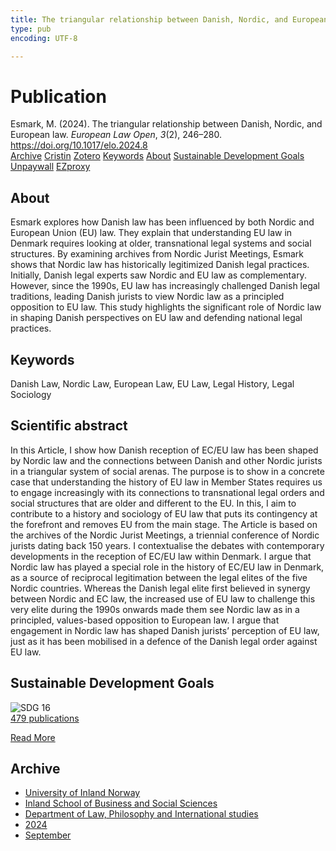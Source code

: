 ```yaml
---
title: The triangular relationship between Danish, Nordic, and European law
type: pub
encoding: UTF-8

---
```

<h1>Publication</h1>
<article id="csl-bib-container-ERLBAXEK" class="csl-bib-container">
  <div class="csl-bib-body"> <div class="csl-entry">Esmark, M. (2024). The triangular relationship between Danish, Nordic, and European law. <i>European Law Open</i>, <i>3</i>(2), 246–280. <a href="https://doi.org/10.1017/elo.2024.8">https://doi.org/10.1017/elo.2024.8</a></div> </div>
  <div class="csl-bib-buttons">
    <a href="#taxonomy-article-ERLBAXEK" alt="archive" class="csl-bib-button">Archive</a>
    <a href="https://app.cristin.no/results/show.jsf?id=2293273" alt="Cristin" class="csl-bib-button">Cristin</a>
    <a href="http://zotero.org/groups/5881554/items/ERLBAXEK" alt="Zotero" class="csl-bib-button">Zotero</a>
    <a href="#keywords-article-ERLBAXEK" alt="keywords" class="csl-bib-button">Keywords</a>
    <a href="#about-article-ERLBAXEK" alt="about_pub" class="csl-bib-button">About</a>
    <a href="#sdg-article-ERLBAXEK" alt="sdg" class="csl-bib-button">Sustainable Development Goals</a>
    <a href="https://doi.org/10.1017/elo.2024.8" alt="Unpaywall" class="csl-bib-button">Unpaywall</a>
    <a href="https://doi.org/10.1017/elo.2024.8" alt="EZproxy" class="csl-bib-button">EZproxy</a>
  </div>
  <div id="csl-bib-meta-container-ERLBAXEK"></div>
</article>
<div id="csl-bib-meta-ERLBAXEK" class="csl-bib-meta">
  <article id="about-article-ERLBAXEK" class="about_pub-article">
    <h1>About</h1>
    Esmark explores how Danish law has been influenced by both Nordic and European Union (EU) law. They explain that understanding EU law in Denmark requires looking at older, transnational legal systems and social structures. By examining archives from Nordic Jurist Meetings, Esmark shows that Nordic law has historically legitimized Danish legal practices. Initially, Danish legal experts saw Nordic and EU law as complementary. However, since the 1990s, EU law has increasingly challenged Danish legal traditions, leading Danish jurists to view Nordic law as a principled opposition to EU law. This study highlights the significant role of Nordic law in shaping Danish perspectives on EU law and defending national legal practices.
  </article>
  <article id="keywords-article-ERLBAXEK" class="keywords-article">
    <h1>Keywords</h1>
    Danish Law, Nordic Law, European Law, EU Law, Legal History, Legal Sociology
  </article>
  <article id="abstract-article-ERLBAXEK" class="abstract-article">
    <h1>Scientific abstract</h1>
    In this Article, I show how Danish reception of EC/EU law has been shaped by Nordic law and the connections between Danish and other Nordic jurists in a triangular system of social arenas. The purpose is to show in a concrete case that understanding the history of EU law in Member States requires us to engage increasingly with its connections to transnational legal orders and social structures that are older and different to the EU. In this, I aim to contribute to a history and sociology of EU law that puts its contingency at the forefront and removes EU from the main stage. The Article is based on the archives of the Nordic Jurist Meetings, a triennial conference of Nordic jurists dating back 150 years. I contextualise the debates with contemporary developments in the reception of EC/EU law within Denmark. I argue that Nordic law has played a special role in the history of EC/EU law in Denmark, as a source of reciprocal legitimation between the legal elites of the five Nordic countries. Whereas the Danish legal elite first believed in synergy between Nordic and EC law, the increased use of EU law to challenge this very elite during the 1990s onwards made them see Nordic law as in a principled, values-based opposition to European law. I argue that engagement in Nordic law has shaped Danish jurists’ perception of EU law, just as it has been mobilised in a defence of the Danish legal order against EU law.
  </article>
  <article id="sdg-article-ERLBAXEK" class="sdg-article">
    <h1>Sustainable Development Goals</h1>
    <div class="sdg-container"><div id="sdg16" class="sdg">
        <img src="{{< params subfolder >}}images/sdg/sdg16_en.png" class="image" alt="SDG 16">
        <div class="sdg-overlay">
          <a href="/en/archive/?key=?sdg=16#archive" class="sdg-publication-count"><span>479</span> publications</a>
          <p><a href="https://sdgs.un.org/goals/goal16" class="sdg-read-more">Read More</a></p>
        </div>
      </div></div>
  </article>
  <article id="taxonomy-article-ERLBAXEK" class="taxonomy-article">
    <h1>Archive</h1>
    <ul>
      <li>
        <a href="/en/archive/?key=3DCRN523">University of Inland Norway</a>
      </li>
      <li>
        <a href="/en/archive/?key=DU8Q9LN9">Inland School of Business and Social Sciences</a>
      </li>
      <li>
        <a href="/en/archive/?key=ITYAG68H">Department of Law, Philosophy and International studies</a>
      </li>
      <li>
        <a href="/en/archive/?key=KVIAK4ZQ">2024</a>
      </li>
      <li>
        <a href="/en/archive/?key=68GEEIJB">September</a>
      </li>
    </ul>
  </article>
</div>
